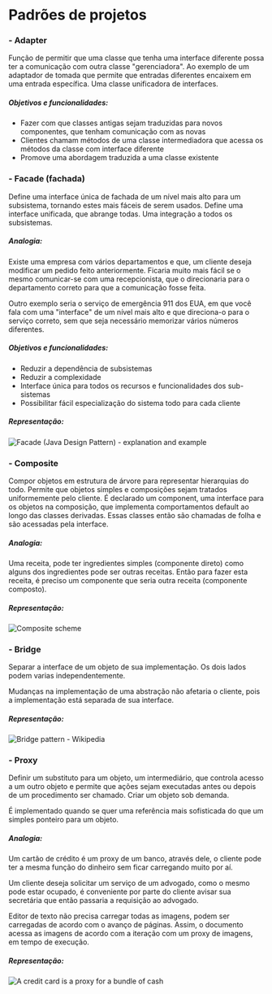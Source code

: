 # Padrões de projetos

### - Adapter

Função de permitir que uma classe que tenha uma interface diferente possa ter a comunicação com outra classe "gerenciadora". Ao exemplo de um adaptador de tomada que permite que entradas diferentes encaixem em uma entrada específica. Uma classe unificadora de interfaces.

##### Objetivos e funcionalidades:

- Fazer com que classes antigas sejam traduzidas para novos componentes, que tenham comunicação com as novas
- Clientes chamam métodos de uma classe intermediadora que acessa os métodos da classe com interface diferente
- Promove uma abordagem traduzida a uma classe existente

### - Facade (fachada)

Define uma interface única de fachada de um nível mais alto para um subsistema, tornando estes mais fáceis de serem usados. Define uma interface unificada, que abrange todas. Uma integração a todos os subsistemas.

##### Analogia: 

Existe uma empresa com vários departamentos e que, um cliente deseja modificar um pedido feito anteriormente. Ficaria muito mais fácil se o mesmo comunicar-se com uma recepcionista, que o direcionaria para o departamento correto para que a comunicação fosse feita.

Outro exemplo seria o serviço de emergência 911 dos EUA, em que você fala com uma "interface" de um nível mais alto e que direciona-o para o serviço correto, sem que seja necessário memorizar vários números diferentes.

##### Objetivos e funcionalidades:

 - Reduzir a dependência de subsistemas
 - Reduzir a complexidade
 - Interface única para todos os recursos e funcionalidades dos sub-sistemas
 - Possibilitar fácil especialização do sistema todo para cada cliente

##### Representação:

![Facade (Java Design Pattern) - explanation and example](https://www.learn-it-with-examples.com/development/java/java-design-patterns/pictures/9-java-facade-design-pattern/1-facade-java-design-pattern-uml-diagram.png)

### - Composite

Compor objetos em estrutura de árvore para representar hierarquias do todo. Permite que objetos simples e composições sejam tratados uniformemente pelo cliente. É declarado um component, uma interface para os objetos na composição, que implementa comportamentos default ao longo das classes derivadas. Essas classes então são chamadas de folha e são acessadas pela interface.

##### Analogia:

Uma receita, pode ter ingredientes simples (componente direto) como alguns dos ingredientes pode ser outras receitas. Então para fazer esta receita, é preciso um componente que seria outra receita (componente composto).

##### Representação:

![Composite scheme](https://sourcemaking.com/files/v2/content/patterns/Composite.png)



### - Bridge

Separar a interface de um objeto de sua implementação. Os dois lados podem varias independentemente.

Mudanças na implementação de uma abstração não afetaria o cliente, pois a implementação está separada de sua interface.

##### Representação:

![Bridge pattern - Wikipedia](https://upload.wikimedia.org/wikipedia/commons/thumb/c/cf/Bridge_UML_class_diagram.svg/500px-Bridge_UML_class_diagram.svg.png)

### - Proxy

Definir um substituto para um objeto, um intermediário, que controla acesso a um outro objeto e permite que ações sejam executadas antes ou depois de um procedimento ser chamado. Criar um objeto sob demanda.

É implementado quando se quer uma referência mais sofisticada do que um simples ponteiro para um objeto.

##### Analogia:

Um cartão de crédito é um proxy de um banco, através dele, o cliente pode ter a mesma função do dinheiro sem ficar carregando muito por aí.

Um cliente deseja solicitar um serviço de um advogado, como o mesmo pode estar ocupado, é conveniente por parte do cliente avisar sua secretária que então passaria a requisição ao advogado.

Editor de texto não precisa carregar todas as imagens, podem ser carregadas de acordo com o avanço de páginas. Assim, o documento acessa as imagens de acordo com a iteração com um proxy de imagens, em tempo de execução.

##### Representação:

![A credit card is a proxy for a bundle of cash](https://refactoring.guru/images/patterns/diagrams/proxy/live-example.png)

































